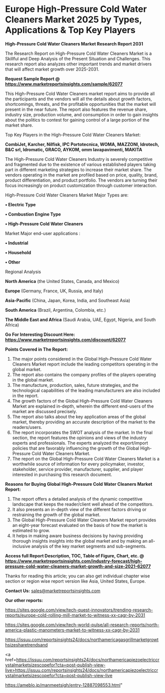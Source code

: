# Europe High-Pressure Cold Water Cleaners Market 2025 by Types, Applications & Top Key Players

<strong>High-Pressure Cold Water Cleaners Market Research Report 2031</strong>

The Research Report on High-Pressure Cold Water Cleaners Market is a Skillful and Deep Analysis of the Present Situation and Challenges. This research report also analyzes other important trends and market drivers that will affect market growth over 2025-2031.

<strong>Request Sample Report @ <a href=https://www.marketreportsinsights.com/sample/62077>https://www.marketreportsinsights.com/sample/62077</a></strong>

This High-Pressure Cold Water Cleaners market report aims to provide all the participants and the vendors will all the details about growth factors, shortcomings, threats, and the profitable opportunities that the market will present in the near future. The report also features the revenue share, industry size, production volume, and consumption in order to gain insights about the politics to contest for gaining control of a large portion of the market share.

Top Key Players in the High-Pressure Cold Water Cleaners Market:

<strong>CombiJet, Karcher, Nilfisk, IPC Portotecnica, WOMA, MAZZONI, Idrotech, B&C srl, Idromatic, GRACO, AYKOM, omm lavapavimenti, MAKITA</strong>

The High-Pressure Cold Water Cleaners Industry is severely competitive and fragmented due to the existence of various established players taking part in different marketing strategies to increase their market share. The vendors operating in the market are profiled based on price, quality, brand, product differentiation, and product portfolio. The vendors are turning their focus increasingly on product customization through customer interaction.

High-Pressure Cold Water Cleaners Market Major Types are:

<strong>• Electric Type

• Combustion Engine Type

• High-Pressure Cold Water Cleaners</strong>

Market Major end-user applications :

<strong>• Industrial

• Household

• Other</strong>

Regional Analysis

</u><strong><b>North America</b></strong> (the United States, Canada, and Mexico)

<strong><b>Europe </b></strong>(Germany, France, UK, Russia, and Italy)

<strong><b>Asia-Pacific</b></strong> (China, Japan, Korea, India, and Southeast Asia)

<strong><b>South America</b></strong> (Brazil, Argentina, Colombia, etc.)

<strong><b>The Middle East and Africa</b></strong> (Saudi Arabia, UAE, Egypt, Nigeria, and South Africa)

<strong>Go For Interesting Discount Here: <a href=https://www.marketreportsinsights.com/discount/62077>https://www.marketreportsinsights.com/discount/62077</a></strong>

<strong>Points Covered in The Report:</strong>
<ol>
  <li>The major points considered in the Global High-Pressure Cold Water Cleaners Market report include the leading competitors operating in the global market.</li>
  <li>The report also contains the company profiles of the players operating in the global market.</li>
  <li>The manufacture, production, sales, future strategies, and the technological capabilities of the leading manufacturers are also included in the report.</li>
  <li>The growth factors of the Global High-Pressure Cold Water Cleaners Market are explained in-depth, wherein the different end-users of the market are discussed precisely.</li>
  <li>The report also talks about the key application areas of the global market, thereby providing an accurate description of the market to the readers/users.</li>
  <li>The report incorporates the SWOT analysis of the market. In the final section, the report features the opinions and views of the industry experts and professionals. The experts analyzed the export/import policies that are favorably influencing the growth of the Global High-Pressure Cold Water Cleaners Market.</li>
  <li>The report on the Global High-Pressure Cold Water Cleaners Market is a worthwhile source of information for every policymaker, investor, stakeholder, service provider, manufacturer, supplier, and player interested in purchasing this research document.</li>
</ol>
<strong>Reasons for Buying Global High-Pressure Cold Water Cleaners Market Report:</strong>

<ol>
  <li>The report offers a detailed analysis of the dynamic competitive landscape that keeps the reader/client well ahead of the competitors.</li>
  <li>It also presents an in-depth view of the different factors driving or restraining the growth of the global market.</li>
  <li>The Global High-Pressure Cold Water Cleaners Market report provides an eight-year forecast evaluated on the basis of how the market is estimated to grow.</li>
  <li>It helps in making aware business decisions by having providing thorough insights insights into the global market and by making an all-inclusive analysis of the key market segments and sub-segments.</li>
</ol>
<strong>Access full Report Description, TOC, Table of Figure, Chart, etc. @ <a href=https://www.marketreportsinsights.com/industry-forecast/high-pressure-cold-water-cleaners-market-growth-and-size-2021-62077>https://www.marketreportsinsights.com/industry-forecast/high-pressure-cold-water-cleaners-market-growth-and-size-2021-62077</a></strong>


Thanks for reading this article; you can also get individual chapter wise section or region wise report version like Asia, United States, Europe.

<strong>Contact Us:</strong>
sales@marketreportsinsights.com

<strong>Our other reports:</strong>

<a href=https://sites.google.com/view/tech-quest-innovators/trending-research-reports/europe-cold-rolling-mill-market-to-witness-xx-cagr-by-2031>https://sites.google.com/view/tech-quest-innovators/trending-research-reports/europe-cold-rolling-mill-market-to-witness-xx-cagr-by-2031</a>

<a href=https://sites.google.com/view/tech-world-pulse/all-research-reports/north-america-plastic-manometers-market-to-witness-xx-cagr-by-2031>https://sites.google.com/view/tech-world-pulse/all-research-reports/north-america-plastic-manometers-market-to-witness-xx-cagr-by-2031</a>

<a href=https://issuu.com/reportsinsights24/docs/northamericagasgrillmarketgrowthsizesharetrendsand>https://issuu.com/reportsinsights24/docs/northamericagasgrillmarketgrowthsizesharetrendsand</a>

<a href=https://issuu.com/reportsinsights24/docs/northamericapiezoelectriccrystalmarketsizescopefor?cta=post-publish-view-live>https://issuu.com/reportsinsights24/docs/northamericapiezoelectriccrystalmarketsizescopefor?cta=post-publish-view-live</a>

<a href=https://ameblo.jp/manmeetsigh/entry-12887098553.html>https://ameblo.jp/manmeetsigh/entry-12887098553.html</a>"
